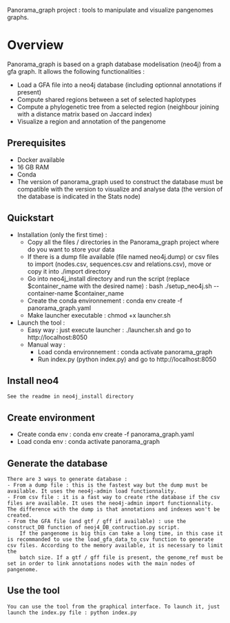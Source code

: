 Panorama_graph project : tools to manipulate and visualize pangenomes graphs.

# Overview
Panorama_graph is based on a graph database modelisation (neo4j) from a gfa graph.
It allows the following functionalities : 
- Load a GFA file into a neo4j database (including optionnal annotations if present)
- Compute shared regions between a set of selected haplotypes
- Compute a phylogenetic tree from a selected region (neighbour joining with a distance matrix based on Jaccard index)
- Visualize a region and annotation of the pangenome

## Prerequisites
- Docker available
- 16 GB RAM
- Conda
- The version of panorama_graph used to construct the database must be compatible with the version to visualize and analyse data (the version of the database is indicated in the Stats node)

## Quickstart
- Installation (only the first time) :
  - Copy all the files / directories in the Panorama_graph project where do you want to store your data
  - If there is a dump file available (file named neo4j.dump) or csv files to import (nodes.csv, sequences.csv and relations.csv), move or copy it into ./import directory
  - Go into neo4j_install directory and run the script (replace $container_name with the desired name) : bash ./setup_neo4j.sh --container-name $container_name
  - Create the conda environnement : conda env create -f panorama_graph.yaml 
  - Make launcher executable : chmod +x launcher.sh
- Launch the tool : 
  - Easy way : just execute launcher : ./launcher.sh and go to http://localhost:8050
  - Manual way : 
      - Load conda environnement : conda activate panorama_graph
      - Run index.py (python index.py) and go to http://localhost:8050

## Install neo4
    See the readme in neo4j_install directory

## Create environment
- Create conda env : conda env create -f panorama_graph.yaml
- Load conda env : conda activate panorama_graph

## Generate the database
    There are 3 ways to generate database :
    - From a dump file : this is the fastest way but the dump must be available. It uses the neo4j-admin load functionnality.
    - From csv file : it is a fast way to create rthe database if the csv files are available. It uses the neo4j-admin import functionnality. The difference with the dump is that annotations and indexes won't be created.
    - From the GFA file (and gtf / gff if available) : use the construct_DB function of neoj4_DB_contruction.py script. 
        If the pangenome is big this can take a long time, in this case it is recommanded to use the load_gfa_data_to_csv function to generate csv files. According to the memory available, it is necessary to limit the 
        batch size. If a gtf / gff file is present, the genome_ref must be set in order to link annotations nodes with the main nodes of pangenome.

## Use the tool 
    You can use the tool from the graphical interface. To launch it, just launch the index.py file : python index.py